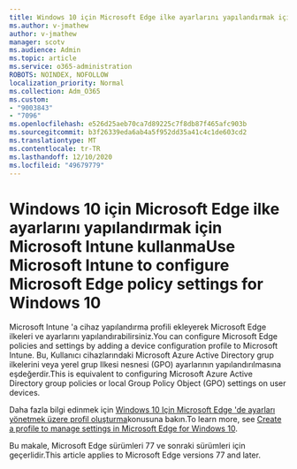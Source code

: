 ```yaml
---
title: Windows 10 için Microsoft Edge ilke ayarlarını yapılandırmak için Microsoft Intune kullanma
ms.author: v-jmathew
author: v-jmathew
manager: scotv
ms.audience: Admin
ms.topic: article
ms.service: o365-administration
ROBOTS: NOINDEX, NOFOLLOW
localization_priority: Normal
ms.collection: Adm_O365
ms.custom:
- "9003843"
- "7096"
ms.openlocfilehash: e526d25aeb70ca7d89225c7f8db87f465afc903b
ms.sourcegitcommit: b3f26339eda6ab4a5f952dd35a41c4c1de603cd2
ms.translationtype: MT
ms.contentlocale: tr-TR
ms.lasthandoff: 12/10/2020
ms.locfileid: "49679779"
---
```

# <a name="use-microsoft-intune-to-configure-microsoft-edge-policy-settings-for-windows-10"></a><span data-ttu-id="4907b-102">Windows 10 için Microsoft Edge ilke ayarlarını yapılandırmak için Microsoft Intune kullanma</span><span class="sxs-lookup"><span data-stu-id="4907b-102">Use Microsoft Intune to configure Microsoft Edge policy settings for Windows 10</span></span>

<span data-ttu-id="4907b-103">Microsoft Intune 'a cihaz yapılandırma profili ekleyerek Microsoft Edge ilkeleri ve ayarlarını yapılandırabilirsiniz.</span><span class="sxs-lookup"><span data-stu-id="4907b-103">You can configure Microsoft Edge policies and settings by adding a device configuration profile to Microsoft Intune.</span></span> <span data-ttu-id="4907b-104">Bu, Kullanıcı cihazlarındaki Microsoft Azure Active Directory grup ilkelerini veya yerel grup Ilkesi nesnesi (GPO) ayarlarının yapılandırılmasına eşdeğerdir.</span><span class="sxs-lookup"><span data-stu-id="4907b-104">This is equivalent to configuring Microsoft Azure Active Directory group policies or local Group Policy Object (GPO) settings on user devices.</span></span>

<span data-ttu-id="4907b-105">Daha fazla bilgi edinmek için [Windows 10 Için Microsoft Edge 'de ayarları yönetmek üzere profil oluşturma](https://go.microsoft.com/fwlink/?linkid=2133700)konusuna bakın.</span><span class="sxs-lookup"><span data-stu-id="4907b-105">To learn more, see [Create a profile to manage settings in Microsoft Edge for Windows 10](https://go.microsoft.com/fwlink/?linkid=2133700).</span></span>

<span data-ttu-id="4907b-106">Bu makale, Microsoft Edge sürümleri 77 ve sonraki sürümleri için geçerlidir.</span><span class="sxs-lookup"><span data-stu-id="4907b-106">This article applies to Microsoft Edge versions 77 and later.</span></span>
